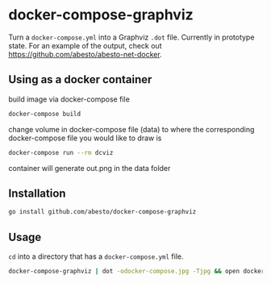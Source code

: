 # docker-compose-graphviz

Turn a `docker-compose.yml` into a Graphviz `.dot` file. Currently in prototype state. For an example of the output,
check out https://github.com/abesto/abesto-net-docker.

## Using as a docker container
build image via docker-compose file
```sh
docker-compose build 
```
change volume in docker-compose file (data) to where the corresponding docker-compose file you would like to draw is
```sh
docker-compose run --rm dcviz
```
container will generate out.png in the data folder

## Installation

```sh
go install github.com/abesto/docker-compose-graphviz
```

## Usage

`cd` into a directory that has a `docker-compose.yml` file.

```sh
docker-compose-graphviz | dot -odocker-compose.jpg -Tjpg && open docker-compose.jpg
```
